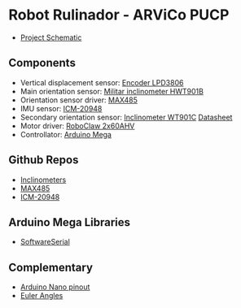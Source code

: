 # Robot Rulinador - ARViCo PUCP

* [Project Schematic](https://easyeda.com/editor#id=089abbda4bde484cabf9fc271d1b54c9|c47948bd16844385bfe54c6c259fbcf6|9a0ab574c6a542a38d893d48b7f09b96|36b4f7624b0140859618981802d3ea84|2c9df086af9b4ee8a019180dc79e62c8)


## Components
* Vertical displacement sensor: [Encoder LPD3806](https://domoticx.com/sensor-lpd3806-optical-rotary-encoder/)
* Main orientation sensor: [Militar inclinometer HWT901B](https://witmotion-sensor.com/collections/military-grade-inclinometer/products/military-grade-accelerometer-inclinometer-hwt901b-mpu9250-9-axis-gyroscope-anglexy-0-05-accuracy-digital-compass-air-pressure-altitude-rm3100-magnetometer-compensation-and-kalman-filtering)
* Orientation sensor driver: [MAX485](https://www.circuitstate.com/tutorials/what-is-rs-485-how-to-use-max485-with-arduino-for-reliable-long-distance-serial-communication/)
* IMU sensor: [ICM-20948](https://www.sparkfun.com/products/15335)
* Secondary orientation sensor: [Inclinometer WT901C](https://witmotion-sensor.com/products/wt901c-9-axis-vibration-inclinometer-high-performance-acceleration-gyro-angle-xy-0-05-accuracy-digital-compass-triaxial-mpu9250-tilt-sensor-kalman-filtering-for-arduino-raspberry-pi?_pos=1&_sid=95653d24c&_ss=r&variant=40750024065221) [Datasheet](https://drive.google.com/file/d/1nHn9BL9Xk4sI9kP_bYoNYmkCiIe6BoeK/view)
* Motor driver: [RoboClaw 2x60AHV](https://www.basicmicro.com/RoboClaw-2x60AHV-60VDC-Motor-Controller_p_12.html)
* Controllator: [Arduino Mega](https://github.com/XetzCrd/arvico/blob/main/img/Mega.png?raw=true)


## Github Repos
* [Inclinometers](https://github.com/WITMOTION)
* [MAX485](https://github.com/4-20ma/ModbusMaster/tree/master)
* [ICM-20948](https://github.com/sparkfun/SparkFun_ICM-20948_ArduinoLibrary/tree/main)


## Arduino Mega Libraries

* [SoftwareSerial](https://docs.arduino.cc/learn/built-in-libraries/software-serial)


## Complementary
* [Arduino Nano pinout](https://github.com/XetzCrd/arvico/blob/main/img/Nano.png?raw=true)
* [Euler Angles](https://github.com/XetzCrd/arvico/blob/main/img/Euler%20angles.jpg?raw=true)
